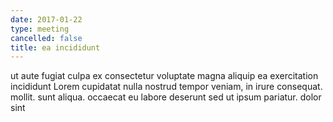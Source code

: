 ```yaml
---
date: 2017-01-22
type: meeting
cancelled: false
title: ea incididunt
---
```

ut aute fugiat culpa ex consectetur voluptate magna aliquip ea exercitation incididunt Lorem cupidatat nulla nostrud tempor veniam, in irure consequat. mollit. sunt aliqua. occaecat eu labore deserunt sed ut ipsum pariatur. dolor sint